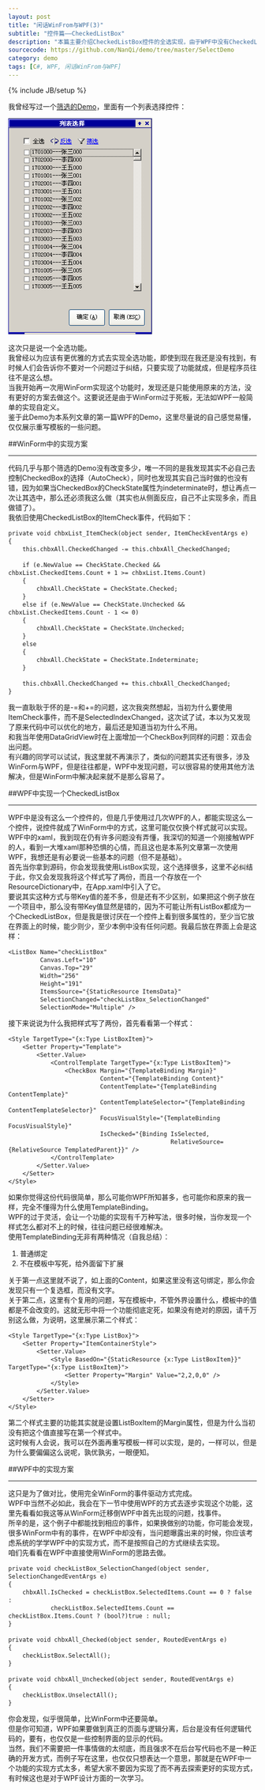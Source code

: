 ```yaml
---
layout: post
title: "闲话WinFrom与WPF(3)"
subtitle: "控件篇——CheckedListBox"
description: "本篇主要介绍CheckedListBox控件的全选实现，由于WPF中没有CheckedListBox控件，所以这里自己简单实现一个CheckedListBox控件。鉴于此Demo为本系列文章的第一篇WPFDemo，这里着重讲述了WPF开发中重写模板的一些问题"
sourcecode: https://github.com/NanQi/demo/tree/master/SelectDemo
category: demo
tags: [C#, WPF, 闲话WinFrom与WPF]
---
```

{% include JB/setup %}

我曾经写过一个[筛选的Demo](http://nanqi.info/blog/2012/12/05/filter/)，里面有一个列表选择控件：

![列表选择](/image/filter/filter.png)

这次只是说一个全选功能。  
我曾经以为应该有更优雅的方式去实现全选功能，即使到现在我还是没有找到，有时候人们会告诉你不要对一个问题过于纠结，只要实现了功能就成，但是程序员往往不是这么想。  
当我开始再一次用WinForm实现这个功能时，发现还是只能使用原来的方法，没有更好的方案去做这个。这要说还是由于WinForm过于死板，无法如WPF一般简单的实现自定义。  
鉴于此Demo为本系列文章的第一篇WPF的Demo，这里尽量说的自己感觉易懂，仅仅展示重写模板的一些问题。  

##WinForm中的实现方案

---

代码几乎与那个筛选的Demo没有改变多少，唯一不同的是我发现其实不必自己去控制CheckedBox的选择（AutoCheck），同时也发现其实自己当时做的也没有错，因为如果当CheckedBox的CheckState属性为indeterminate时，想让再点一次让其选中，那么还必须我这么做（其实也从侧面反应，自己不止实现多余，而且做错了）。  
我依旧使用CheckedListBox的ItemCheck事件，代码如下：

    private void chbxList_ItemCheck(object sender, ItemCheckEventArgs e)
    {
        this.chbxAll.CheckedChanged -= this.chbxAll_CheckedChanged;
    
        if (e.NewValue == CheckState.Checked && chbxList.CheckedItems.Count + 1 >= chbxList.Items.Count)
        {
            chbxAll.CheckState = CheckState.Checked;
        }
        else if (e.NewValue == CheckState.Unchecked && chbxList.CheckedItems.Count - 1 <= 0)
        {
            chbxAll.CheckState = CheckState.Unchecked;
        }
        else
        {
            chbxAll.CheckState = CheckState.Indeterminate;
        }
    
        this.chbxAll.CheckedChanged += this.chbxAll_CheckedChanged;
    }

我一直耿耿于怀的是-=和+=的问题，这次我突然想起，当初为什么要使用ItemCheck事件，而不是SelectedIndexChanged，这次试了试，本以为又发现了原来代码中可以优化的地方，最后还是知道当初为什么不用。  
和我当年使用DataGridView时在上面增加一个CheckBox列同样的问题：双击会出问题。  
有兴趣的同学可以试试，我这里就不再演示了，类似的问题其实还有很多，涉及WinForm与WPF，但是往往都是，WPF中发现问题，可以很容易的使用其他方法解决，但是WinForm中解决起来就不是那么容易了。  

##WPF中实现一个CheckedListBox

---

WPF中是没有这么一个控件的，但是几乎使用过几次WPF的人，都能实现这么一个控件，说控件就成了WinForm中的方式，这里可能仅仅换个样式就可以实现。  
WPF中的xaml，我到现在仍有许多问题没有弄懂，我深切的知道一个刚接触WPF的人，看到一大堆xaml那种恐惧的心情，而且这也是本系列文章第一次使用WPF，我想还是有必要说一些基本的问题（但不是基础）。  
首先当你拿到源码，你会发现我使用ListBox实现，这个选择很多，这里不必纠结于此，你又会发现我将这个样式写了两份，而且一个存放在一个ResourceDictionary中，在App.xaml中引入了它。  
要说其实这种方式与带Key值的差不多，但是还有不少区别，如果把这个例子放在一个项目中，那么没有带Key值显然是错的，因为不可能让所有ListBox都成为一个CheckedListBox，但是我是很讨厌在一个控件上看到很多属性的，至少当它放在界面上的时候，能少则少，至少本例中没有任何问题。我最后放在界面上会是这样：

    <ListBox Name="checkListBox"
             Canvas.Left="10"
             Canvas.Top="29"
             Width="256"
             Height="191"
             ItemsSource="{StaticResource ItemsData}"
             SelectionChanged="checkListBox_SelectionChanged"
             SelectionMode="Multiple" />
        
接下来说说为什么我把样式写了两份，首先看看第一个样式：

    <Style TargetType="{x:Type ListBoxItem}">
        <Setter Property="Template">
            <Setter.Value>
                <ControlTemplate TargetType="{x:Type ListBoxItem}">
                    <CheckBox Margin="{TemplateBinding Margin}"
                              Content="{TemplateBinding Content}"
                              ContentTemplate="{TemplateBinding ContentTemplate}"
                              ContentTemplateSelector="{TemplateBinding ContentTemplateSelector}"
                              FocusVisualStyle="{TemplateBinding FocusVisualStyle}"
                              IsChecked="{Binding IsSelected,
                                                  RelativeSource={RelativeSource TemplatedParent}}" />
                </ControlTemplate>
            </Setter.Value>
        </Setter>
    </Style>

如果你觉得这份代码很简单，那么可能你WPF所知甚多，也可能你和原来的我一样，完全不懂得为什么使用TemplateBinding。  
WPF的过于灵活，会让一个功能的实现有千万种写法，很多时候，当你发现一个样式怎么都对不上的时候，往往问题已经很难解决。  
使用TemplateBinding无非有两种情况（自我总结）：

1. 普通绑定
2. 不在模板中写死，给外面留下扩展

关于第一点这里就不说了，如上面的Content，如果这里没有这句绑定，那么你会发现只有一个复选框，而没有文字。  
关于第二点，这里有个复用的问题，写在模板中，不管外界设置什么，模板中的值都是不会改变的。这就无形中将一个功能彻底定死，如果没有绝对的原因，请千万别这么做，为说明，这里展示第二个样式：

    <Style TargetType="{x:Type ListBox}">
        <Setter Property="ItemContainerStyle">
            <Setter.Value>
                <Style BasedOn="{StaticResource {x:Type ListBoxItem}}" TargetType="{x:Type ListBoxItem}">
                    <Setter Property="Margin" Value="2,2,0,0" />
                </Style>
            </Setter.Value>
        </Setter>
    </Style>

第二个样式主要的功能其实就是设置ListBoxItem的Margin属性，但是为什么当初没有把这个值直接写在第一个样式中。  
这时候有人会说，我可以在外面再重写模板一样可以实现，是的，一样可以，但是为什么要偏偏这么说呢，孰优孰劣，一眼便知。  

##WPF中的实现方案

---

这只是为了做对比，使用完全WinForm的事件驱动方式完成。  
WPF中当然不必如此，我会在下一节中使用WPF的方式去逐步实现这个功能，这里先看看如我这等从WinForm迁移倒WPF中首先出现的问题，找事件。  
所辛的是，这个例子中都能找到相应的事件，如果换做别的功能，你可能会发现，很多WinForm中有的事件，在WPF中却没有，当问题曝露出来的时候，你应该考虑系统的学学WPF中的实现方式，而不是按照自己的方式继续去实现。  
咱们先看看在WPF中直接使用WinForm的思路去做。  

    private void checkListBox_SelectionChanged(object sender, SelectionChangedEventArgs e)
    {
        chbxAll.IsChecked = checkListBox.SelectedItems.Count == 0 ? false :
                checkListBox.SelectedItems.Count == checkListBox.Items.Count ? (bool?)true : null;
    }
    
    private void chbxAll_Checked(object sender, RoutedEventArgs e)
    {
        checkListBox.SelectAll();
    }
    
    private void chbxAll_Unchecked(object sender, RoutedEventArgs e)
    {
        checkListBox.UnselectAll();
    }

你会发现，似乎很简单，比WinForm中还要简单。  
但是你可知道，WPF如果要做到真正的页面与逻辑分离，后台是没有任何逻辑代码的，要有，也仅仅是一些控制界面的显示的代码。  
当然，我们不需要把一件事情做的太彻底，而且强求不在后台写代码也不是一种正确的开发方式，而例子写在这里，也仅仅只想表达一个意思，那就是在WPF中一个功能的实现方式太多，希望大家不要因为实现了而不再去探索更好的实现方式，有时候这也是对于WPF设计方面的一次学习。  

